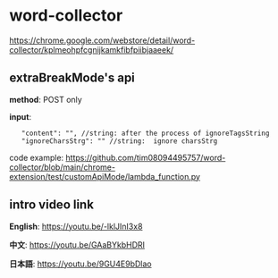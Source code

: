 # word-collector

https://chrome.google.com/webstore/detail/word-collector/kplmeohpfcgnijkamkfibfpiibjaaeek/

## extraBreakMode's api

**method**: POST only

**input**:
```
   "content": "", //string: after the process of ignoreTagsString
   "ignoreCharsStrg": "" //string:  ignore charsStrg
```
code example:
https://github.com/tim08094495757/word-collector/blob/main/chrome-extension/test/customApiMode/lambda_function.py

## intro video link
**English**:
https://youtu.be/-lklJInI3x8

**中文**:
https://youtu.be/GAaBYkbHDRI

**日本語**:
https://youtu.be/9GU4E9bDlao

